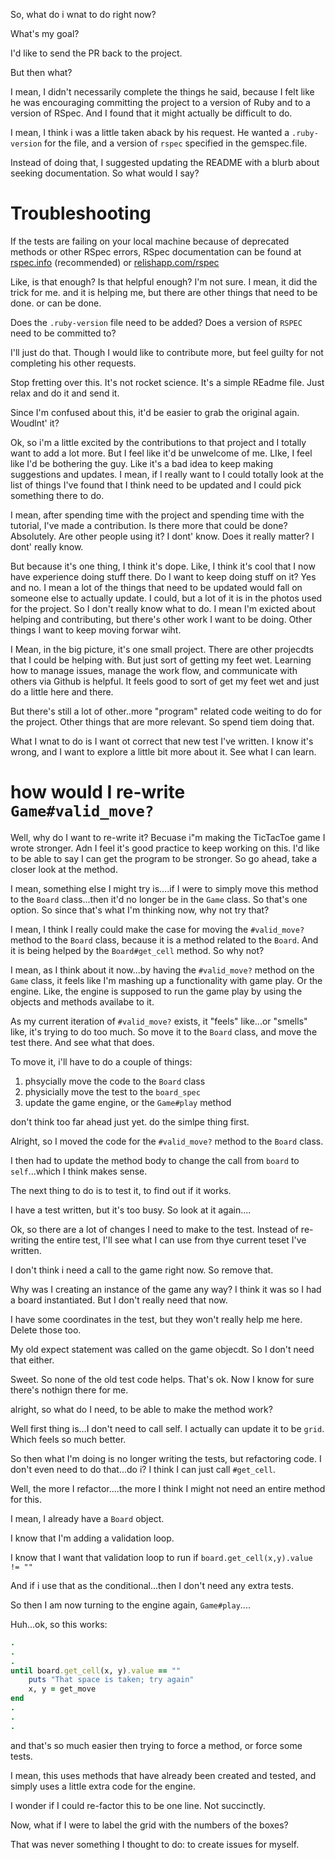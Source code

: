 So, what do i wnat to do right now? 

What's my goal? 

I'd like to send the PR back to the project. 

But then what? 

I mean, I didn't necessarily complete the things he said, because I felt like he was encouraging committing the project to a version of Ruby and to a version of RSpec. And I found that it might actually be difficult to do. 

I mean, I think i was a little taken aback by his request. He wanted a `.ruby-version` for the file, and a version of `rspec` specified in the gemspec.file. 

Instead of doing that, I suggested updating the README with a blurb about seeking documentation. So what would I say? 

# Troubleshooting
If the tests are failing on your local machine because of deprecated methods or other RSpec errors, RSpec documentation can be found at [rspec.info](https://rspec.info/documentation/) (recommended) or [relishapp.com/rspec](https://relishapp.com/rspec)


Like, is that enough? Is that helpful enough? I'm not sure. I mean, it did the trick for me. and it is helping me, but there are other things that need to be done. or can be done. 

Does the `.ruby-version` file need to be added? Does a version of `RSPEC` need to be committed to? 

I'll just do that. Though I would like to contribute more, but feel guilty for not completing his other requests. 

Stop fretting over this. It's not rocket science. It's a simple REadme file. Just relax and do it and send it. 

Since I'm confused about this, it'd be easier to grab the original again. Woudlnt' it? 

Ok, so i'm a little excited by the contributions to that project and I totally want to add a lot more. But I feel like it'd be unwelcome of me. LIke, I feel like I'd be bothering the guy. Like it's a bad idea to keep making suggestions and updates. I mean, if I really want to I could totally look at the list of things I've found that I think need to be updated and I could pick something there to do. 

I mean, after spending time with the project and spending time with the tutorial, I've made a contribution. Is there more that could be done? Absolutely. Are other people using it? I dont' know. Does it really matter? I dont' really know. 

But because it's one thing, I think it's dope. Like, I think it's cool that I now have experience doing stuff there. Do I want to keep doing stuff on it? Yes and no. I mean a lot of the things that need to be updated would fall on someone else to actually update. I could, but a lot of it is in the photos used for the project. So I don't really know what to do. I mean I'm exicted about helping and contributing, but there's other work I want to be doing. Other things I want to keep moving forwar wiht. 

I Mean, in the big picture, it's one small project. There are other projecdts that I could be helping with. But just sort of getting my feet wet. Learning how to manage issues, manage the work flow, and communicate with others via Github is helpful. It feels good to sort of get my feet wet and just do a little here and there. 

But there's still a lot of other..more "program" related code weiting to do for the project. Other things that are more relevant. So spend tiem doing that. 

What I wnat to do is I want ot correct that new test I've written. I know it's wrong, and I want to explore a little bit more about it. See what I can learn. 

# how would I re-write `Game#valid_move?` 
Well, why do I want to re-write it? Becuase i"m making the TicTacToe game I wrote stronger. Adn I feel it's good practice to keep working on this. I'd like to be able to say I can get the program to be stronger. So go ahead, take a closer look at the method.

I mean, something else I might try is....if I were to simply move this method to the `Board` class...then it'd no longer be in the `Game` class. So that's one option. So since that's what I'm thinking now, why not try that? 

I mean, I think I really could make the case for moving the `#valid_move?` method to the `Board` class, because it is a method related to the `Board`. And it is being helped by the `Board#get_cell` method. So why not? 

I mean, as I think about it now...by having the `#valid_move?` method on the `Game` class, it feels like I'm mashing up a functionality with game play. Or the engine. Like, the engine is supposed to run the game play by using the objects and methods availabe to it. 

As my current iteration of `#valid_move?` exists, it "feels" like...or "smells" like, it's trying to do too much. So move it to the `Board` class, and move the test there. And see what that does.

To move it, i'll have to do a couple of things: 

1. phsycially move the code to the `Board` class
2. physicially move the test to the `board_spec`
3. update the game engine, or the `Game#play` method

don't think too far ahead just yet. do the simlpe thing first. 

Alright, so I moved the code for the `#valid_move?` method to the `Board` class. 

I then had to update the method body to change the call from `board` to `self`...which I think makes sense. 

The next thing to do is to test it, to find out if it works. 

I have a test written, but it's too busy. So look at it again....

Ok, so there are a lot of changes I need to make to the test. Instead of re-writing the entire test, I'll see what I can use from thye current teset I've written. 

I don't think i need a call to the game right now. So remove that. 

Why was I creating an instance of the game any way? I think it was so I had a board instantiated. But I don't really need that now. 

I have some coordinates in the test, but they won't really help me here. Delete those too.

My old expect statement was called on the game objecdt. So I don't need that either. 

Sweet. So none of the old test code helps. That's ok. Now I know for sure there's nothign there for me. 

alright, so what do I need, to be able to make the method work? 

Well first thing is...I don't need to call self. I actually can update it to be `grid`. Which feels so much better. 

So then what I'm doing is no longer writing the tests, but refactoring code. I don't even need to do that...do i? I think I can just call `#get_cell`. 

Well, the more I refactor....the more I think I might not need an entire method for this. 

I mean, I already have a `Board` object. 

I know that I'm adding a validation loop. 

I know that I want that validation loop to run if `board.get_cell(x,y).value != ""`

And if i use that as the conditional...then I don't need any extra tests. 

So then I am now turning to the engine again, `Game#play`....

Huh...ok, so this works: 

```ruby
.
.
.
until board.get_cell(x, y).value == ""
    puts "That space is taken; try again"
    x, y = get_move
end
.
.
.
```

and that's so much easier then trying to force a method, or force some tests. 

I mean, this uses methods that have already been created and tested, and simply uses a little extra code for the engine. 

I wonder if I could re-factor this to be one line. Not succinctly. 

Now, what if I were to label the grid with the numbers of the boxes? 

That was never something I thought to do: to create issues for myself. 